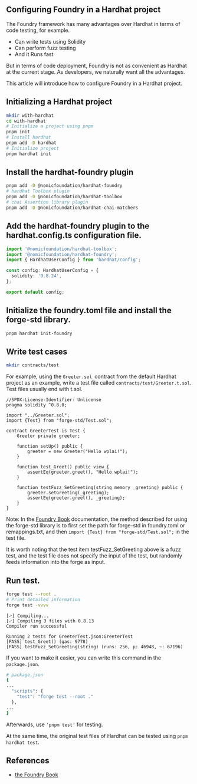 ## Configuring Foundry in a Hardhat project

The Foundry framework has many advantages over Hardhat in terms of code testing, for example.

- Can write tests using Solidity 
- Can perform fuzz testing 
- And it Runs fast

But in terms of code deployment, Foundry is not as convenient as Hardhat at the current stage. As developers, we naturally want all the advantages.

This article will introduce how to configure Foundry in a Hardhat project.

## Initializing a Hardhat project

```bash
mkdir with-hardhat
cd with-hardhat
# Initialize a project using pnpm
pnpm init
# Install hardhat
pnpm add -D hardhat
# Initialize project
pnpm hardhat init
```

## Install the hardhat-foundry plugin

```bash
pnpm add -D @nomicfoundation/hardhat-foundry
# hardhat Toolbox plugin
pnpm add -D @nomicfoundation/hardhat-toolbox
# chai Assertion library plugin
pnpm add -D @nomicfoundation/hardhat-chai-matchers
```

## Add the hardhat-foundry plugin to the hardhat.config.ts configuration file.

```typescript
import '@nomicfoundation/hardhat-toolbox';
import '@nomicfoundation/hardhat-foundry';
import { HardhatUserConfig } from 'hardhat/config';

const config: HardhatUserConfig = {
  solidity: '0.8.24',
};

export default config;
```

## Initialize the foundry.toml file and install the forge-std library.

```bash
pnpm hardhat init-foundry
```

## Write test cases

```bash
mkdir contracts/test
```

For example, using the `Greeter.sol `contract from the default Hardhat project as an example, write a test file called `contracts/test/Greeter.t.sol`. Test files usually end with t.sol.

```solidity
//SPDX-License-Identifier: Unlicense
pragma solidity ^0.8.0;

import "../Greeter.sol";
import {Test} from "forge-std/Test.sol";

contract GreeterTest is Test {
    Greeter private greeter;

    function setUp() public {
        greeter = new Greeter("Hello wplai!");
    }

    function test_Greet() public view {
        assertEq(greeter.greet(), "Hello wplai!");
    }

    function testFuzz_SetGreeting(string memory _greeting) public {
        greeter.setGreeting(_greeting);
        assertEq(greeter.greet(), _greeting);
    }
}
```

Note: In the [Foundry Book](https://book.getfoundry.sh/forge/writing-tests) documentation, the method described for using the forge-std library is to first set the path for forge-std in foundry.toml or remappings.txt, and then `import {Test} from "forge-std/Test.sol";` in the test file.

It is worth noting that the test item testFuzz_SetGreeting above is a fuzz test, and the test file does not specify the input of the test, but randomly feeds information into the forge as input.

## Run test.

```bash
forge test --root .
# Print detailed information
forge test -vvvv
```

```
[⠔] Compiling...
[⠔] Compiling 3 files with 0.8.13
Compiler run successful

Running 2 tests for GreeterTest.json:GreeterTest
[PASS] test_Greet() (gas: 9778)
[PASS] testFuzz_SetGreeting(string) (runs: 256, μ: 46948, ~: 67196)
```

If you want to make it easier, you can write this command in the `package.json`.

```bash
# package.json
{
...
  "scripts": {
    "test": "forge test --root ."
  },
...
}
```

Afterwards, use `'pnpm test'` for testing.

At the same time, the original test files of Hardhat can be tested using `pnpm hardhat test`.

## References

- [the Foundry Book](https://book.getfoundry.sh/forge/writing-tests)